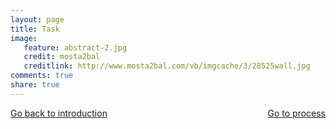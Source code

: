```yaml
---
layout: page 
title: Task 
image: 
   feature: abstract-2.jpg
   credit: mosta2bal
   creditlink: http://www.mosta2bal.com/vb/imgcache/3/28525wall.jpg
comments: true
share: true 
---
```






<div style="float: left"> 
<a href="{{ site.url }}/webquest/defence/webquest-1/introduction-1/" class="btn">Go back to introduction</a>
</div>

<div style="float: right"> 
<a href="{{ site.url }}/webquest/defence/webquest-1/process-1/" class="btn">Go to process</a>
</div>